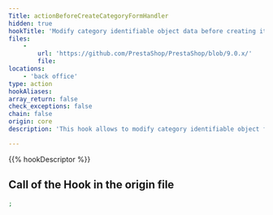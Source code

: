 ```yaml
---
Title: actionBeforeCreateCategoryFormHandler
hidden: true
hookTitle: 'Modify category identifiable object data before creating it'
files:
    -
        url: 'https://github.com/PrestaShop/PrestaShop/blob/9.0.x/'
        file: 
locations:
    - 'back office'
type: action
hookAliases: 
array_return: false
check_exceptions: false
chain: false
origin: core
description: 'This hook allows to modify category identifiable object forms data before it was created'

---
```


{{% hookDescriptor %}}

## Call of the Hook in the origin file

```php
;
```
